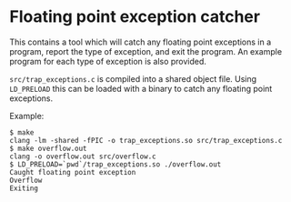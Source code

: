 # Floating point exception catcher

This contains a tool which will catch any floating point exceptions in a
program, report the type of exception, and exit the program. An example program
for each type of exception is also provided.

`src/trap_exceptions.c` is compiled into a shared object file. Using
`LD_PRELOAD` this can be loaded with a binary to catch any floating point
exceptions.

Example:

```
$ make
clang -lm -shared -fPIC -o trap_exceptions.so src/trap_exceptions.c
$ make overflow.out
clang -o overflow.out src/overflow.c
$ LD_PRELOAD=`pwd`/trap_exceptions.so ./overflow.out 
Caught floating point exception
Overflow
Exiting
```
